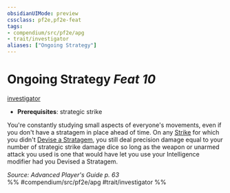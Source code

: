 ```yaml
---
obsidianUIMode: preview
cssclass: pf2e,pf2e-feat
tags:
- compendium/src/pf2e/apg
- trait/investigator
aliases: ["Ongoing Strategy"]
---
```

# Ongoing Strategy  *Feat 10*  
[investigator](rules/traits/investigator-apg.md "Investigator Class Trait")  

- **Prerequisites**: strategic strike

You're constantly studying small aspects of everyone's movements, even if you don't have a stratagem in place ahead of time. On any [Strike](rules/actions/strike.md) for which you didn't [Devise a Stratagem](rules/actions/devise-a-stratagem-apg.md), you still deal precision damage equal to your number of strategic strike damage dice so long as the weapon or unarmed attack you used is one that would have let you use your Intelligence modifier had you Devised a Stratagem.

*Source: Advanced Player's Guide p. 63*  
%% #compendium/src/pf2e/apg #trait/investigator %%